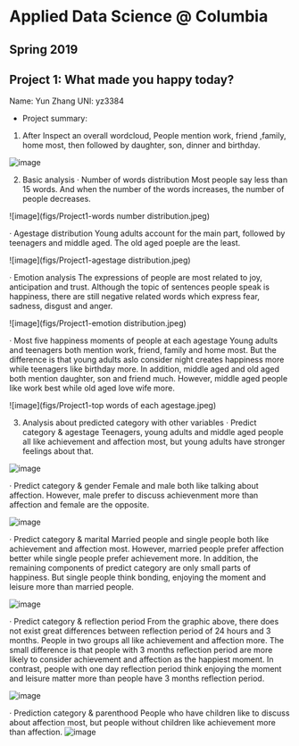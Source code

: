 # Applied Data Science @ Columbia
## Spring 2019
## Project 1: What made you happy today?

Name: Yun Zhang
UNI: yz3384

+ Project summary: 
1. After Inspect an overall wordcloud, People mention work, friend ,family, home most, then followed by daughter, son, dinner and birthday.

![image](figs/Project1-cloud.jpeg)

2. Basic analysis
· Number of words distribution
Most people say less than 15 words. And when the number of the words increases, the number of people decreases.

![image](figs/Project1-words number distribution.jpeg)

· Agestage distribution
Young adults account for the main part, followed by teenagers and middle aged. The old aged poeple are the least.

![image](figs/Project1-agestage distribution.jpeg)

· Emotion analysis
The expressions of people are most related to joy, anticipation and trust. Although the topic of sentences people speak is happiness, there are still negative related words which express fear, sadness, disgust and anger.

![image](figs/Project1-emotion distribution.jpeg)

· Most five happiness moments of people at each agestage
Young adults and teenagers both mention work, friend, family and home most. But the difference is that young adults aslo consider night creates happiness more while teenagers like birthday more. In addition, middle aged and old aged both mention daughter, son and friend much. However, middle aged people like work best while old aged love wife more.

![image](figs/Project1-top words of each agestage.jpeg)

3. Analysis about predicted category with other variables
· Predict category & agestage
Teenagers, young adults and middle aged people all like achievement and affection most, but young adults have stronger feelings about that.

![image](figs/Project1-category&agestage.jpeg)

· Predict category & gender
Female and male both like talking about affection. However, male prefer to discuss achievenment more than affection and female are the opposite.

![image](figs/Project1-category&gender.jpeg)

· Predict category & marital
Married people and single people both like achievement and affection most. However, married people prefer affection better while single people prefer achievement more. In addition, the remaining components of predict category are only small parts of happiness. But single people think bonding, enjoying the moment and leisure more than married people.

![image](figs/Project1-category&maritage.jpeg)

· Predict category & reflection period
From the graphic above, there does not exist great differences between reflection period of 24 hours and 3 months. People in two groups all like achievement and affection more. The small difference is that people with 3 months reflection period are more likely to consider achievement and affection as the happiest moment. In contrast, people with one day reflection period think enjoying the moment and leisure matter more than people have 3 months reflection period.

![image](figs/Project1-category&reflection.jpeg)

· Prediction category & parenthood
People who have children like to discuss about affection most, but people without children like achievement more than affection.
![image](figs/Project1-category&parenthood.jpeg)



